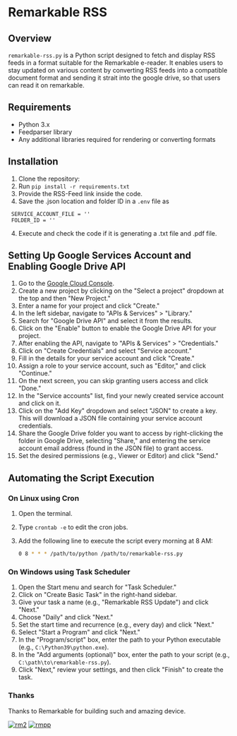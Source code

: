 # Remarkable RSS

## Overview
`remarkable-rss.py` is a Python script designed to fetch and display RSS feeds in a format suitable for the Remarkable e-reader. It enables users to stay updated on various content by converting RSS feeds into a compatible document format and sending it strait into the google drive, so that users can read it on remarkable.

## Requirements
- Python 3.x
- Feedparser library
- Any additional libraries required for rendering or converting formats

## Installation
1. Clone the repository:
2. Run `pip install -r requirements.txt`
3. Provide the RSS-Feed link inside the code.
4. Save the .json location and folder ID in a `.env` file as 
```
 SERVICE_ACCOUNT_FILE = ''
 FOLDER_ID = '' 
 ```
4. Execute and check the code if it is generating a .txt file and .pdf file.

## Setting Up Google Services Account and Enabling Google Drive API

1. Go to the [Google Cloud Console](https://console.cloud.google.com/).
2. Create a new project by clicking on the "Select a project" dropdown at the top and then "New Project."
3. Enter a name for your project and click "Create."
4. In the left sidebar, navigate to "APIs & Services" > "Library."
5. Search for "Google Drive API" and select it from the results.
6. Click on the "Enable" button to enable the Google Drive API for your project.
7. After enabling the API, navigate to "APIs & Services" > "Credentials."
8. Click on "Create Credentials" and select "Service account."
9. Fill in the details for your service account and click "Create."
10. Assign a role to your service account, such as "Editor," and click "Continue."
11. On the next screen, you can skip granting users access and click "Done."
12. In the "Service accounts" list, find your newly created service account and click on it.
13. Click on the "Add Key" dropdown and select "JSON" to create a key. This will download a JSON file containing your service account credentials.
14. Share the Google Drive folder you want to access by right-clicking the folder in Google Drive, selecting "Share," and entering the service account email address (found in the JSON file) to grant access.
15. Set the desired permissions (e.g., Viewer or Editor) and click "Send."

## Automating the Script Execution

### On Linux using Cron

1. Open the terminal.
2. Type `crontab -e` to edit the cron jobs.
3. Add the following line to execute the script every morning at 8 AM:

   ```bash
   0 8 * * * /path/to/python /path/to/remarkable-rss.py
   ```

### On Windows using Task Scheduler

1. Open the Start menu and search for "Task Scheduler."
2. Click on "Create Basic Task" in the right-hand sidebar.
3. Give your task a name (e.g., "Remarkable RSS Update") and click "Next."
4. Choose "Daily" and click "Next."
5. Set the start time and recurrence (e.g., every day) and click "Next."
6. Select "Start a Program" and click "Next."
7. In the "Program/script" box, enter the path to your Python executable (e.g., `C:\Python39\python.exe`).
8. In the "Add arguments (optional)" box, enter the path to your script (e.g., `C:\path\to\remarkable-rss.py`).
9. Click "Next," review your settings, and then click "Finish" to create the task.


### Thanks
Thanks to Remarkable for building such and amazing device.

[![rm2](https://img.shields.io/badge/rM2-supported-green)](https://remarkable.com/store/remarkable-2)
[![rmpp](https://img.shields.io/badge/rMPP-supported-green)](https://remarkable.com/store/overview/remarkable-paper-pro)
